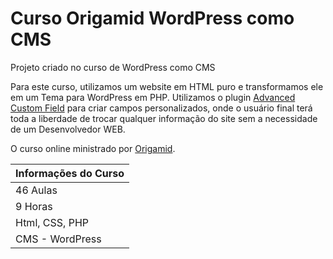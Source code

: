 # Curso Origamid WordPress como CMS
Projeto criado no curso de WordPress como CMS

Para este curso, utilizamos um website em HTML puro e transformamos ele em um Tema para WordPress em PHP. Utilizamos o plugin [Advanced Custom Field](https://www.advancedcustomfields.com/) para criar campos personalizados, onde o usuário final terá toda a liberdade de trocar qualquer informação do site sem a necessidade de um Desenvolvedor WEB.

O curso online ministrado por [Origamid](https://www.origamid.com).

| Informações do Curso     |
| ------------------------ |
| 46 Aulas                 |
| 9 Horas                  |
| Html, CSS, PHP           |
| CMS - WordPress          |